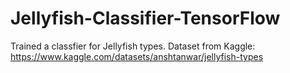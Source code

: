 ﻿# Jellyfish-Classifier-TensorFlow

Trained a classfier for Jellyfish types. 
Dataset from Kaggle: https://www.kaggle.com/datasets/anshtanwar/jellyfish-types
